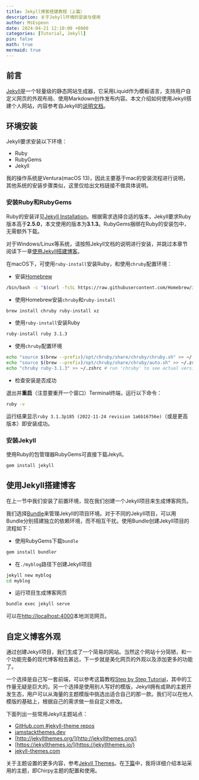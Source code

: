 ```yaml
---
title: Jekyll博客搭建教程（上篇）
description: 关于Jekyll环境的安装与使用
author: MsEspeon
date: 2024-04-21 12:10:00 +0800
categories: [Tutorial, Jekyll]
pin: false
math: true
mermaid: true
---
```


## 前言

[Jekyll](https://github.com/jekyll/jekyll)是一个轻量级的静态网站生成器，它采用Liquid作为模板语言，支持用户自定义网页的外观布局、使用Markdown创作发布内容。本文介绍如何使用Jekyll搭建个人网站，内容参考自Jekyll的[说明文档](https://jekyllrb.com/docs/)。

## 环境安装

Jekyll要求安装以下环境：

- Ruby
- RubyGems
- Jekyll

我的操作系统是Ventura(macOS 13)，因此主要基于mac的安装流程进行说明，其他系统的安装步骤类似，这里仅给出文档链接不做具体说明。

### 安装Ruby和RubyGems

Ruby的安装详见[Jekyll Installation](https://jekyllrb.com/docs/installation/)。根据需求选择合适的版本，Jekyll要求Ruby版本高于**2.5.0**，本文使用的版本为**3.1.3**。RubyGems捆绑在Ruby的安装包中，无需额外下载。

对于Windows/Linux等系统，请按照Jekyll文档的说明进行安装，并跳过本章节阅读下一章[使用Jekyll搭建博客](#使用jekyll搭建博客)。

在macOS下，可使用`ruby-install`安装Ruby，和使用`chruby`配置环境：

- 安装[Homebrew](https://brew.sh/)

```zsh
/bin/bash -c "$(curl -fsSL https://raw.githubusercontent.com/Homebrew/install/HEAD/install.sh)"
```

- 使用Homebrew安装`chruby`和`ruby-install`

```zsh
brew install chruby ruby-install xz
```

- 使用`ruby-install`安装Ruby

```zsh
ruby-install ruby 3.1.3
```

- 使用`chruby`配置环境

```zsh
echo "source $(brew --prefix)/opt/chruby/share/chruby/chruby.sh" >> ~/.zshrc
echo "source $(brew --prefix)/opt/chruby/share/chruby/auto.sh" >> ~/.zshrc
echo "chruby ruby-3.1.3" >> ~/.zshrc # run 'chruby' to see actual version
```

- 检查安装是否成功

退出并**重启**（注意要重开一个窗口）Terminal终端，运行以下命令：

```zsh
ruby -v
```

运行结果显示`ruby 3.1.3p185 (2022-11-24 revision 1a6b16756e)`（或是更高版本）即安装成功。

### 安装Jekyll

使用Ruby的包管理器RubyGems可直接下载Jekyll。

```zsh
gem install jekyll
```

## 使用Jekyll搭建博客

在上一节中我们安装了前置环境，现在我们创建一个Jekyll项目来生成博客网页。

我们选择[Bundle](https://bundler.io/)来管理Jekyll的项目环境。对于不同的Jekyll项目，可以用Bundle分别搭建独立的依赖环境，而不相互干扰。使用Bundle创建Jekyll项目的流程如下：

- 使用RubyGems下载`bundle`

```zsh
gem install bundler
```

- 在`./myblog`路径下创建Jekyll项目

```zsh
jekyll new myblog
cd myblog
```

- 运行项目生成博客网页

```zsh
bundle exec jekyll serve
```

可以在[http://localhost:4000](http://localhost:4000)本地浏览网页。


## 自定义博客外观

通过创建Jekyll项目，我们生成了一个简易的网站。当然这个网站十分简陋，和一个功能完备的现代博客相去甚远，下一步就是美化网页的外观以及添加更多的功能了。

一个选择是自己写一套前端，可以参考这篇教程[Step by Step Tutorial](https://jekyllrb.com/docs/step-by-step/01-setup/)，其中的工作量无疑是巨大的。另一个选择是使用别人写好的模版，Jekyll拥有成熟的主题开发生态，用户可以从海量的主题模版中挑选出适合自己的那一款。我们可以在他人模版的基础上，根据自己的需求做一些自定义修改。

下面列出一些常用Jekyll主题站点：

- [GitHub.com \#jekyll-theme repos](https://github.com/topics/jekyll-theme)
- [jamstackthemes.dev](https://jamstackthemes.dev/ssg/jekyll/)
- [http://jekyllthemes.org/](http://jekyllthemes.org/)
- [https://jekyllthemes.io/](https://jekyllthemes.io/)
- [jekyll-themes.com](jekyll-themes.com)

关于主题设置的更多内容，参考[Jekyll Themes](https://jekyllrb.com/docs/themes/)。在[下篇](/posts/build-my-blog-2/)中，我将详细介绍本站采用的主题，即Chirpy主题的配置和使用。